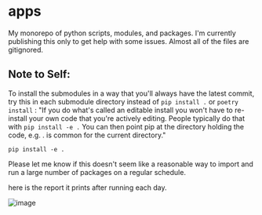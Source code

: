 # apps
My monorepo of python scripts, modules, and packages. I'm currently publishing this only to get help with some issues. Almost all of the files are gitignored. 

## Note to Self:
To install the submodules in a way that you'll always have the latest commit, try this in each submodule directory instead of `pip install .` or `poetry install` :
"If you do what's called an editable install you won't have to re-install your own code that you're actively editing. People typically do that with `pip install -e .` You can then point pip at the directory holding the code, e.g. . is common for the current directory."

`pip install -e .`


Please let me know if this doesn't seem like a reasonable way to import and run a large number of packages on a regular schedule.

here is the report it prints after running each day.


![image](https://user-images.githubusercontent.com/24362267/218493412-d48bccbd-54e4-462a-987d-bd23849c1b3e.png)

